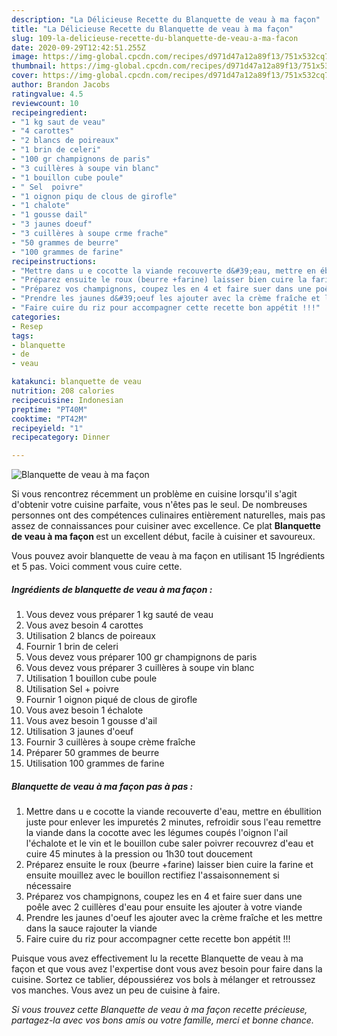 ```yaml
---
description: "La Délicieuse Recette du Blanquette de veau à ma façon"
title: "La Délicieuse Recette du Blanquette de veau à ma façon"
slug: 109-la-delicieuse-recette-du-blanquette-de-veau-a-ma-facon
date: 2020-09-29T12:42:51.255Z
image: https://img-global.cpcdn.com/recipes/d971d47a12a89f13/751x532cq70/blanquette-de-veau-a-ma-facon-photo-principale-de-la-recette.jpg
thumbnail: https://img-global.cpcdn.com/recipes/d971d47a12a89f13/751x532cq70/blanquette-de-veau-a-ma-facon-photo-principale-de-la-recette.jpg
cover: https://img-global.cpcdn.com/recipes/d971d47a12a89f13/751x532cq70/blanquette-de-veau-a-ma-facon-photo-principale-de-la-recette.jpg
author: Brandon Jacobs
ratingvalue: 4.5
reviewcount: 10
recipeingredient:
- "1 kg saut de veau"
- "4 carottes"
- "2 blancs de poireaux"
- "1 brin de celeri"
- "100 gr champignons de paris"
- "3 cuillères à soupe vin blanc"
- "1 bouillon cube poule"
- " Sel  poivre"
- "1 oignon piqu de clous de girofle"
- "1 chalote"
- "1 gousse dail"
- "3 jaunes doeuf"
- "3 cuillères à soupe crme frache"
- "50 grammes de beurre"
- "100 grammes de farine"
recipeinstructions:
- "Mettre dans u e cocotte la viande recouverte d&#39;eau, mettre en ébullition juste pour enlever les impuretés 2 minutes, refroidir sous l&#39;eau remettre la viande dans la cocotte avec les légumes coupés l&#39;oignon l&#39;ail l&#39;échalote et le vin et le bouillon cube saler poivrer recouvrez d&#39;eau et cuire 45 minutes à la pression ou 1h30 tout doucement"
- "Préparez ensuite le roux (beurre +farine) laisser bien cuire la farine et ensuite mouillez avec le bouillon rectifiez l&#39;assaisonnement si nécessaire"
- "Préparez vos champignons, coupez les en 4 et faire suer dans une poêle avec 2 cuillères d&#39;eau pour ensuite les ajouter à votre viande"
- "Prendre les jaunes d&#39;oeuf les ajouter avec la crème fraîche et les mettre dans la sauce rajouter la viande"
- "Faire cuire du riz pour accompagner cette recette bon appétit !!!"
categories:
- Resep
tags:
- blanquette
- de
- veau

katakunci: blanquette de veau 
nutrition: 208 calories
recipecuisine: Indonesian
preptime: "PT40M"
cooktime: "PT42M"
recipeyield: "1"
recipecategory: Dinner

---
```



![Blanquette de veau à ma façon](https://img-global.cpcdn.com/recipes/d971d47a12a89f13/751x532cq70/blanquette-de-veau-a-ma-facon-photo-principale-de-la-recette.jpg)

Si vous rencontrez récemment un problème en cuisine lorsqu'il s'agit d'obtenir votre cuisine parfaite, vous n'êtes pas le seul. De nombreuses personnes ont des compétences culinaires entièrement naturelles, mais pas assez de connaissances pour cuisiner avec excellence. Ce plat <strong> Blanquette de veau à ma façon </strong> est un excellent début, facile à cuisiner et savoureux.

<!--inarticleads1-->

Vous pouvez avoir blanquette de veau à ma façon en utilisant 15 Ingrédients et 5 pas. Voici comment vous cuire cette.

##### Ingrédients de blanquette de veau à ma façon :

1. Vous devez vous préparer 1 kg sauté de veau
1. Vous avez besoin 4 carottes
1. Utilisation 2 blancs de poireaux
1. Fournir 1 brin de celeri
1. Vous devez vous préparer 100 gr champignons de paris
1. Vous devez vous préparer 3 cuillères à soupe vin blanc
1. Utilisation 1 bouillon cube poule
1. Utilisation  Sel + poivre
1. Fournir 1 oignon piqué de clous de girofle
1. Vous avez besoin 1 échalote
1. Vous avez besoin 1 gousse d&#39;ail
1. Utilisation 3 jaunes d&#39;oeuf
1. Fournir 3 cuillères à soupe crème fraîche
1. Préparer 50 grammes de beurre
1. Utilisation 100 grammes de farine




<!--inarticleads2-->

##### Blanquette de veau à ma façon pas à pas :

1. Mettre dans u e cocotte la viande recouverte d&#39;eau, mettre en ébullition juste pour enlever les impuretés 2 minutes, refroidir sous l&#39;eau remettre la viande dans la cocotte avec les légumes coupés l&#39;oignon l&#39;ail l&#39;échalote et le vin et le bouillon cube saler poivrer recouvrez d&#39;eau et cuire 45 minutes à la pression ou 1h30 tout doucement
1. Préparez ensuite le roux (beurre +farine) laisser bien cuire la farine et ensuite mouillez avec le bouillon rectifiez l&#39;assaisonnement si nécessaire
1. Préparez vos champignons, coupez les en 4 et faire suer dans une poêle avec 2 cuillères d&#39;eau pour ensuite les ajouter à votre viande
1. Prendre les jaunes d&#39;oeuf les ajouter avec la crème fraîche et les mettre dans la sauce rajouter la viande
1. Faire cuire du riz pour accompagner cette recette bon appétit !!!




<!--inarticleads1-->

<p>
Puisque vous avez effectivement lu la recette Blanquette de veau à ma façon et que vous avez l'expertise dont vous avez besoin pour faire dans la cuisine. Sortez ce tablier, dépoussiérez vos bols à mélanger et retroussez vos manches. Vous avez un peu de cuisine à faire.
</p>

<p>
<i>Si vous trouvez cette Blanquette de veau à ma façon recette précieuse, partagez-la avec vos bons amis ou votre famille, merci et bonne chance.</i>
</p>
